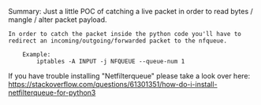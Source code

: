 Summary:
    Just a little POC of catching a live packet in order to read bytes / mangle / alter packet payload.

    In order to catch the packet inside the python code you'll have to redirect an incoming/outgoing/forwarded packet to the nfqueue.

        Example:
            iptables -A INPUT -j NFQUEUE --queue-num 1

If you have trouble installing "Netfilterqueue" please take a look over here:
    https://stackoverflow.com/questions/61301351/how-do-i-install-netfilterqueue-for-python3
